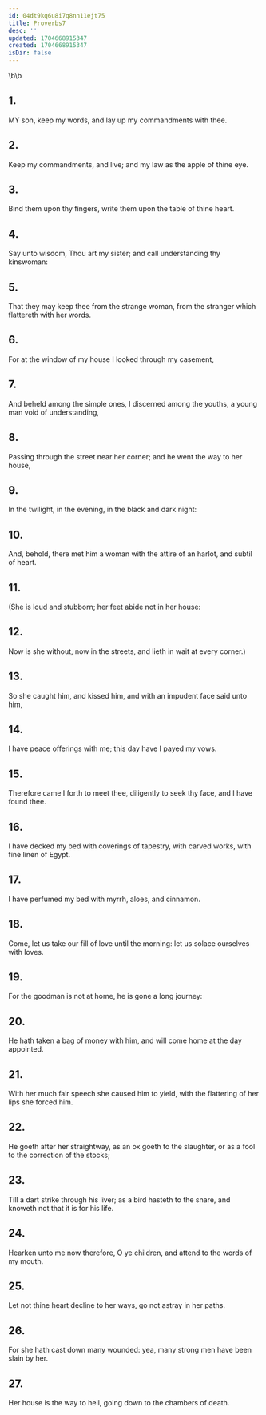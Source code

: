 ```yaml
---
id: 04dt9kq6u8i7q8nn11ejt75
title: Proverbs7
desc: ''
updated: 1704668915347
created: 1704668915347
isDir: false
---
```

\b\b
## 1.
MY son, keep my words, and lay up my commandments with thee.
## 2.
Keep my commandments, and live; and my law as the apple of thine eye.
## 3.
Bind them upon thy fingers, write them upon the table of thine heart.
## 4.
Say unto wisdom, Thou art my sister; and call understanding thy kinswoman:
## 5.
That they may keep thee from the strange woman, from the stranger which flattereth with her words.
## 6.
For at the window of my house I looked through my casement,
## 7.
And beheld among the simple ones, I discerned among the youths, a young man void of understanding,
## 8.
Passing through the street near her corner; and he went the way to her house,
## 9.
In the twilight, in the evening, in the black and dark night:
## 10.
And, behold, there met him a woman with the attire of an harlot, and subtil of heart.
## 11.
(She is loud and stubborn; her feet abide not in her house:
## 12.
Now is she without, now in the streets, and lieth in wait at every corner.)
## 13.
So she caught him, and kissed him, and with an impudent face said unto him,
## 14.
I have peace offerings with me; this day have I payed my vows.
## 15.
Therefore came I forth to meet thee, diligently to seek thy face, and I have found thee.
## 16.
I have decked my bed with coverings of tapestry, with carved works, with fine linen of Egypt.
## 17.
I have perfumed my bed with myrrh, aloes, and cinnamon.
## 18.
Come, let us take our fill of love until the morning: let us solace ourselves with loves.
## 19.
For the goodman is not at home, he is gone a long journey:
## 20.
He hath taken a bag of money with him, and will come home at the day appointed.
## 21.
With her much fair speech she caused him to yield, with the flattering of her lips she forced him.
## 22.
He goeth after her straightway, as an ox goeth to the slaughter, or as a fool to the correction of the stocks;
## 23.
Till a dart strike through his liver; as a bird hasteth to the snare, and knoweth not that it is for his life.
## 24.
Hearken unto me now therefore, O ye children, and attend to the words of my mouth.
## 25.
Let not thine heart decline to her ways, go not astray in her paths.
## 26.
For she hath cast down many wounded: yea, many strong men have been slain by her.
## 27.
Her house is the way to hell, going down to the chambers of death.
